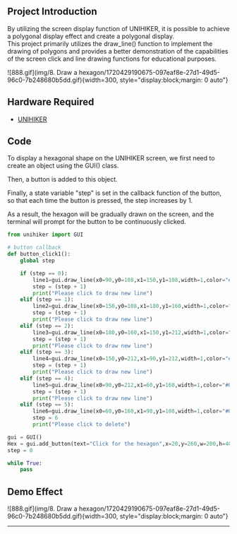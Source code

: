 ## **Project Introduction**
By utilizing the screen display function of UNIHIKER, it is possible to achieve a polygonal display effect and create a polygonal display.   
This project primarily utilizes the draw_line() function to implement the drawing of polygons and provides a better demonstration of the capabilities of the screen click and line drawing functions for educational purposes.  

![888.gif](img/8. Draw a hexagon/1720429190675-097eaf8e-27d1-49d5-96c0-7b248680b5dd.gif){width=300, style="display:block;margin: 0 auto"} 

## **Hardware Required**

- [UNIHIKER](https://www.dfrobot.com/product-2691.html)
## **Code**
To display a hexagonal shape on the UNIHIKER screen, we first need to create an object using the GUI() class.   

Then, a button is added to this object.   

Finally, a state variable "step" is set in the callback function of the button, so that each time the button is pressed, the step increases by 1.    

As a result, the hexagon will be gradually drawn on the screen, and the terminal will prompt for the button to be continuously clicked.  

```python
from unihiker import GUI

# button callback
def button_click1():
    global step

    if (step == 0):
        line1=gui.draw_line(x0=90,y0=108,x1=150,y1=108,width=1,color="#0000FF")
        step = (step + 1)
        print("Please click to draw new line")
    elif (step == 1):
        line2=gui.draw_line(x0=150,y0=108,x1=180,y1=160,width=1,color="#0000FF")
        step = (step + 1)
        print("Please click to draw new line")
    elif (step == 2):
        line3=gui.draw_line(x0=180,y0=160,x1=150,y1=212,width=1,color="#0000FF")
        step = (step + 1)
        print("Please click to draw new line")
    elif (step == 3):
        line4=gui.draw_line(x0=150,y0=212,x1=90,y1=212,width=1,color="#0000FF")
        step = (step + 1)
        print("Please click to draw new line")
    elif (step == 4):
        line5=gui.draw_line(x0=90,y0=212,x1=60,y1=160,width=1,color="#0000FF")
        step = (step + 1)
        print("Please click to draw new line")
    elif (step == 5):
        line6=gui.draw_line(x0=60,y0=160,x1=90,y1=108,width=1,color="#0000FF")
        step = 6
        print("Please click to delete")

gui = GUI()
Hex = gui.add_button(text="Click for the hexagon",x=20,y=260,w=200,h=40,onclick=button_click1)
step = 0

while True:
    pass
```
## **Demo Effect**
![888.gif](img/8. Draw a hexagon/1720429190675-097eaf8e-27d1-49d5-96c0-7b248680b5dd.gif){width=300, style="display:block;margin: 0 auto"}  

---  


